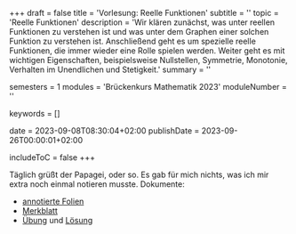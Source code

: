 +++
draft = false
title = 'Vorlesung: Reelle Funktionen'
subtitle = ''
topic = 'Reelle Funktionen'
description = 'Wir klären zunächst, was unter reellen Funktionen zu verstehen ist und was unter dem Graphen einer solchen Funktion zu verstehen ist. Anschließend geht es um spezielle reelle Funktionen, die immer wieder eine Rolle spielen werden. Weiter geht es mit wichtigen Eigenschaften, beispielsweise Nullstellen, Symmetrie, Monotonie, Verhalten im Unendlichen und Stetigkeit.'
summary = ''

semesters = 1
modules = 'Brückenkurs Mathematik 2023'
moduleNumber = ''

keywords = []

date = 2023-09-08T08:30:04+02:00
publishDate = 2023-09-26T00:00:01+02:00

includeToC = false
+++

Täglich grüßt der Papagei, oder so. Es gab für mich nichts, was ich mir extra noch einmal notieren musste. Dokumente:

* [annotierte Folien](/university/brückenkurs-mathe-folien-04.pdf)
* [Merkblatt](/university/brückenkurs-mathe-merkblatt-04.pdf)
* [Übung](/university/brückenkurs-mathe-übung-04.pdf) und [Lösung](brückenkurs-mathe-lösung-04.pdf)
